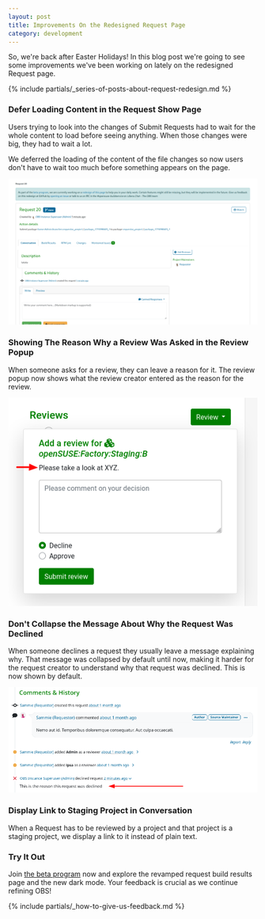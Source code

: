 ```yaml
---
layout: post
title: Improvements On the Redesigned Request Page
category: development
---
```


So, we're back after Easter Holidays! In this blog post we're going to see some improvements we've been working on lately on the redesigned Request page.

{% include partials/_series-of-posts-about-request-redesign.md %}

### Defer Loading Content in the Request Show Page

Users trying to look into the changes of Submit Requests had to wait for the whole content to load before seeing anything. When those changes were big, they had to wait a lot. 

We deferred the loading of the content of the file changes so now users don't have to wait too much before something appears on the page.

![](/images/posts/2024-04-08/defer_content_loading.gif)

### Showing The Reason Why a Review Was Asked in the Review Popup

When someone asks for a review, they can leave a reason for it. The review popup now shows what the review creator entered as the reason for the review.

![](/images/posts/2024-04-08/reason_for_a_review.png)

### Don't Collapse the Message About Why the Request Was Declined

When someone declines a request they usually leave a message explaining why. That message was collapsed by default until now, making it harder for the request creator to understand why that request was declined. This is now shown by default.

![](/images/posts/2024-04-08/reason_request_declined.png)

### Display Link to Staging Project in Conversation

When a Request has to be reviewed by a project and that project is a staging project, we display a link to it instead of plain text.

### Try It Out

Join [the beta program](/2018/10/04/the-beta-program/) now and explore the revamped request build results page and the new dark mode.
Your feedback is crucial as we continue refining OBS!

{% include partials/_how-to-give-us-feedback.md %}
